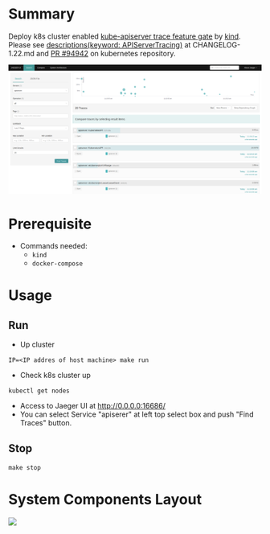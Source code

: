 # Summary

Deploy k8s cluster enabled [kube-apiserver trace feature gate](https://kubernetes.io/docs/concepts/cluster-administration/system-traces/) by [kind](https://kind.sigs.k8s.io/).  
Please see [descriptions(keyword: APIServerTracing)](https://github.com/kubernetes/kubernetes/blob/master/CHANGELOG/CHANGELOG-1.22.md#api-change) at CHANGELOG-1.22.md and [PR #94942](https://github.com/kubernetes/kubernetes/pull/94942) on kubernetes repository.

![Screenshot01](./img/01.png)

# Prerequisite

- Commands needed:
  - `kind`
  - `docker-compose`

# Usage

## Run

- Up cluster
```
IP=<IP addres of host machine> make run
```
- Check k8s cluster up
```
kubectl get nodes
```
- Access to Jaeger UI at http://0.0.0.0:16686/
- You can select Service "apiserer" at left top select box and push "Find Traces" button.

## Stop
```
make stop
```

# System Components Layout

![](https://www.plantuml.com/plantuml/proxy?src=https://raw.githubusercontent.com/atoato88/k8s-deploy-samples/main/apiserver-tracing/img/components.txt)



